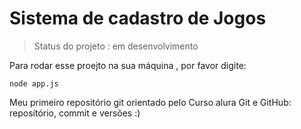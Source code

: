 
<h1> Sistema de cadastro de Jogos</h1>

> Status do projeto : em desenvolvimento

Para rodar esse proejto na sua máquina , por favor digite:

```
node app.js
```

Meu primeiro repositório git orientado pelo Curso alura Git e GitHub: reposítório, commit e versões
:)
